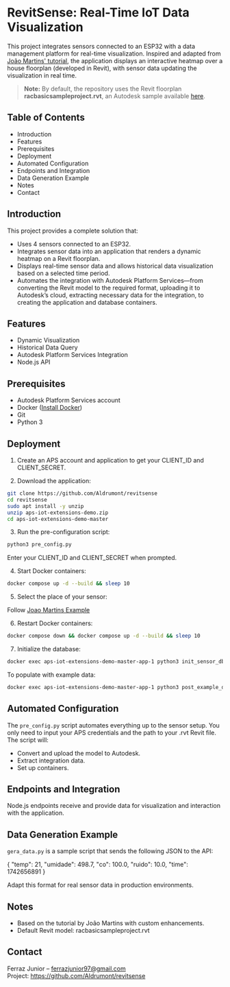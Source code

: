 # RevitSense: Real-Time IoT Data Visualization

This project integrates sensors connected to an ESP32 with a data management platform for real-time visualization. Inspired and adapted from [João Martins' tutorial](https://joaomartins-callmejohn.github.io/iot-sample-tutorial/), the application displays an interactive heatmap over a house floorplan (developed in Revit), with sensor data updating the visualization in real time.

> **Note:** By default, the repository uses the Revit floorplan **racbasicsampleproject.rvt**, an Autodesk sample available [here](https://help.autodesk.com/view/RVT/2024/ENU/?guid=GUID-61EF2F22-3A1F-4317-B925-1E85F138BE88).

## Table of Contents

- Introduction
- Features
- Prerequisites
- Deployment
- Automated Configuration
- Endpoints and Integration
- Data Generation Example
- Notes
- Contact

## Introduction

This project provides a complete solution that:

- Uses 4 sensors connected to an ESP32.
- Integrates sensor data into an application that renders a dynamic heatmap on a Revit floorplan.
- Displays real-time sensor data and allows historical data visualization based on a selected time period.
- Automates the integration with Autodesk Platform Services—from converting the Revit model to the required format, uploading it to Autodesk’s cloud, extracting necessary data for the integration, to creating the application and database containers.

## Features

- Dynamic Visualization
- Historical Data Query
- Autodesk Platform Services Integration
- Node.js API

## Prerequisites

- Autodesk Platform Services account
- Docker ([Install Docker](https://docs.docker.com/get-docker/))
- Git
- Python 3

## Deployment

1. Create an APS account and application to get your CLIENT_ID and CLIENT_SECRET.

2. Download the application:

```bash
git clone https://github.com/Aldrumont/revitsense
cd revitsense
sudo apt install -y unzip
unzip aps-iot-extensions-demo.zip
cd aps-iot-extensions-demo-master
```

3. Run the pre-configuration script:

```bash
python3 pre_config.py
```
Enter your CLIENT_ID and CLIENT_SECRET when prompted.

4. Start Docker containers:

```bash
docker compose up -d --build && sleep 10
```

5. Select the place of your sensor:

Follow [Joao Martins Example](https://joaomartins-callmejohn.github.io/iot-sample-tutorial/adapting/home/#ajustando-os-sensores)

6. Restart Docker containers:

```bash
docker compose down && docker compose up -d --build && sleep 10
```

7. Initialize the database:

```bash
docker exec aps-iot-extensions-demo-master-app-1 python3 init_sensor_db.py && sleep 5
```
To populate with example data:

```bash
docker exec aps-iot-extensions-demo-master-app-1 python3 post_example_data.py
```

## Automated Configuration

The `pre_config.py` script automates everything up to the sensor setup. You only need to input your APS credentials and the path to your .rvt Revit file. The script will:

- Convert and upload the model to Autodesk.
- Extract integration data.
- Set up containers.

## Endpoints and Integration

Node.js endpoints receive and provide data for visualization and interaction with the application.

## Data Generation Example

`gera_data.py` is a sample script that sends the following JSON to the API:

{
  "temp": 21,
  "umidade": 498.7,
  "co": 100.0,
  "ruido": 10.0,
  "time": 1742656891
}

Adapt this format for real sensor data in production environments.

## Notes

- Based on the tutorial by João Martins with custom enhancements.
- Default Revit model: racbasicsampleproject.rvt

## Contact

Ferraz Junior – ferrazjunior97@gmail.com  
Project: https://github.com/Aldrumont/revitsense